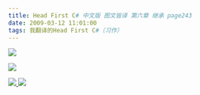```yaml
---
title: Head First C# 中文版 图文皆译 第六章 继承 page243
date: 2009-03-12 11:01:00
tags: 我翻译的Head First C#（习作）
---
```

![](https://p-blog.csdn.net/images/p_blog_csdn_net/cuipengfei1/EntryImages/20090312/2009-03-12_10-41-26.jpg)

![](https://p-blog.csdn.net/images/p_blog_csdn_net/cuipengfei1/EntryImages/20090312/2009-03-12_10-53-46.jpg)



[ ![](https://profile.csdnimg.cn/5/2/5/3_cuipengfei1)
![](https://g.csdnimg.cn/static/user-reg-year/1x/11.png)
](https://blog.csdn.net/cuipengfei1)





